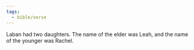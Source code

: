 ```yaml
---
tags:
  - bible/verse
---
```

Laban had two daughters. The name of the elder was Leah, and the name of the younger was Rachel.